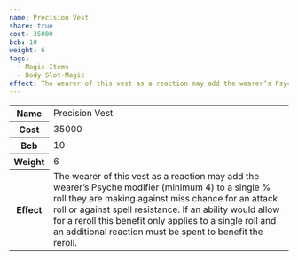 ```yaml
---
name: Precision Vest
share: true
cost: 35000
bcb: 10
weight: 6
tags:
  - Magic-Items
  - Body-Slot-Magic
effect: The wearer of this vest as a reaction may add the wearer’s Psyche modifier (minimum 4) to a single % roll they are making against miss chance for an attack roll or against spell resistance. If an ability would allow for a reroll this benefit only applies to a single roll and an additional reaction must be spent to benefit the reroll.
---
```


<p><span style="overflow-x: auto;"><table><tbody><tr><th>Name</th><td>Precision Vest</td></tr><tr><th>Cost</th><td>35000</td></tr><tr><th>Bcb</th><td>10</td></tr><tr><th>Weight</th><td>6</td></tr><tr><th>Effect</th><td>The wearer of this vest as a reaction may add the wearer’s Psyche modifier (minimum 4) to a single&nbsp;% roll they are making against miss chance for an attack roll or against spell resistance. If an ability would allow for a reroll this benefit only applies to a single roll and an additional reaction must be spent to benefit the reroll.</td></tr></tbody></table></span></p>